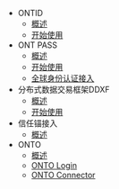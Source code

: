 - ONTID
  - [概述](docs-cn/ontid/overview.md)
  - [开始使用](docs-cn/ontid/get_started.md)
- ONT PASS
  - [概述](docs-cn/ontpass/overview.md)
  - [开始使用](docs-cn/ontpass/ontpass-auth.md)
  - [全球身份认证接入](docs-cn/ontpass/ONTTA.md)
- 分布式数据交易框架DDXF
  - [概述](docs-cn/ddxf/overview.md)
  - [开始使用](docs-cn/ddxf/get_started.md)
- 信任锚接入
  - [概述](docs-cn/taconnector/overview.md)
- ONTO
  - [概述](docs-cn/onto/overview.md)
  - [ONTO Login](docs-cn/onto/ONTO_login.md)
  - [ONTO Connector](docs-cn/onto/ONTO_connector.md)
